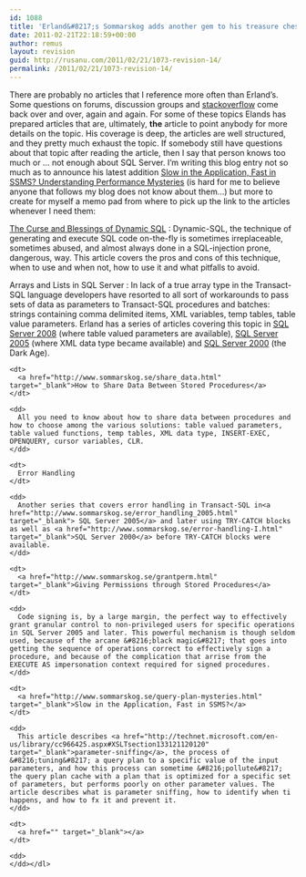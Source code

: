 ```yaml
---
id: 1088
title: 'Erland&#8217;s Sommarskog adds another gem to his treasure chest'
date: 2011-02-21T22:18:59+00:00
author: remus
layout: revision
guid: http://rusanu.com/2011/02/21/1073-revision-14/
permalink: /2011/02/21/1073-revision-14/
---
```

There are probably no articles that I reference more often than Erland&#8217;s. Some questions on forums, discussion groups and [stackoverflow](stackoverflow.com) come back over and over, again and again. For some of these topics Elands has prepared articles that are, ultimately, **the** article to point anybody for more details on the topic. His coverage is deep, the articles are well structured, and they pretty much exhaust the topic. If somebody still have questions about that topic after reading the article, then I say that person knows too much or &#8230; not enough about SQL Server. I&#8217;m writing this blog entry not so much as to announce his latest addition <a href="http://www.sommarskog.se/query-plan-mysteries.html" target="_blank">Slow in the Application, Fast in SSMS? Understanding Performance Mysteries</a> (is hard for me to believe anyone that follows my blog does not know about them&#8230;) but more to create for myself a memo pad from where to pick up the link to the articles whenever I need them:

<a href="http://www.sommarskog.se/dynamic_sql.html" target="_blank">The Curse and Blessings of Dynamic SQL</a>
:   Dynamic-SQL, the technique of generating and execute SQL code on-the-fly is sometimes irreplaceable, sometimes abused, and almost always done in a SQL-injection prone, dangerous, way. This article covers the pros and cons of this technique, when to use and when not, how to use it and what pitfalls to avoid.

Arrays and Lists in SQL Server
:   In lack of a true array type in the Transact-SQL language developers have resorted to all sort of workarounds to pass sets of data as parameters to Transact-SQL procedures and batches: strings containing comma delimited items, XML variables, temp tables, table value parameters. Erland has a series of articles covering this topic in <a href="http://www.sommarskog.se/arrays-in-sql-2008.html" target="_blank">SQL Server 2008</a> (where table valued parameters are available), <a href="http://www.sommarskog.se/arrays-in-sql-2005.html" target="_blank">SQL Server 2005</a> (where XML data type became available) and <a href="http://www.sommarskog.se/arrays-in-sql-2000.html" target="_blank">SQL Server 2000<a /> (the Dark Age).</dd> 
    
    <dt>
      <a href="http://www.sommarskog.se/share_data.html" target="_blank">How to Share Data Between Stored Procedures</a>
    </dt>
    
    <dd>
      All you need to know about how to share data between procedures and how to choose among the various solutions: table valued parameters, table valued functions, temp tables, XML data type, INSERT-EXEC, OPENQUERY, cursor variables, CLR.
    </dd>
    
    <dt>
      Error Handling
    </dt>
    
    <dd>
      Another series that covers error handling in Transact-SQL in<a href="http://www.sommarskog.se/error_handling_2005.html" target="_blank"> SQL Server 2005</a> and later using TRY-CATCH blocks as well as <a href="http://www.sommarskog.se/error-handling-I.html" target="_blank">SQL Server 2000</a> before TRY-CATCH blocks were available.
    </dd>
    
    <dt>
      <a href="http://www.sommarskog.se/grantperm.html" target="_blank">Giving Permissions through Stored Procedures</a>
    </dt>
    
    <dd>
      Code signing is, by a large margin, the perfect way to effectively grant granular control to non-privileged users for specific operations in SQL Server 2005 and later. This powerful mechanism is though seldom used, because of the arcane &#8216;black magic&#8217; that goes into getting the sequence of operations correct to effectively sign a procedure, and because of the complication that arrise from the EXECUTE AS impersonation context required for signed procedures.
    </dd>
    
    <dt>
      <a href="http://www.sommarskog.se/query-plan-mysteries.html" target="_blank">Slow in the Application, Fast in SSMS?</a>
    </dt>
    
    <dd>
      This article describes <a href="http://technet.microsoft.com/en-us/library/cc966425.aspx#XSLTsection133121120120" target="_blank">parameter-sniffing</a>, the process of &#8216;tuning&#8217; a query plan to a specific value of the input parameters, and how this process can sometime &#8216;pollute&#8217; the query plan cache with a plan that is optimized for a specific set of parameters, but performs poorly on other parameter values. The article describes what is parameter sniffing, how to identify when ti happens, and how to fx it and prevent it.
    </dd>
    
    <dt>
      <a href="" target="_blank"></a>
    </dt>
    
    <dd>
    </dd></dl>